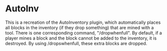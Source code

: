 # AutoInv

This is a recreation of the AutoInventory plugin, which automatically places all blocks in the inventory (if they drop something) that are mined with a tool. There is one corresponding command, "/dropwhenfull". By default, if a player mines a block and the block cannot be added to the inventory, it is destroyed. By using /dropswhenfull, these extra blocks are dropped.
